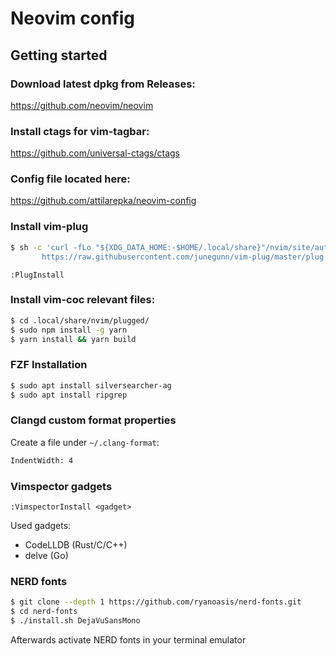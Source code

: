 # Neovim config



## Getting started

### Download latest dpkg from Releases:

https://github.com/neovim/neovim

### Install ctags for vim-tagbar:

https://github.com/universal-ctags/ctags

### Config file located here:

https://github.com/attilarepka/neovim-config

### Install vim-plug

``` bash
$ sh -c 'curl -fLo "${XDG_DATA_HOME:-$HOME/.local/share}"/nvim/site/autoload/plug.vim --create-dirs \
       https://raw.githubusercontent.com/junegunn/vim-plug/master/plug.vim'
```

`:PlugInstall`

### Install vim-coc relevant files:

``` bash
$ cd .local/share/nvim/plugged/
$ sudo npm install -g yarn
$ yarn install && yarn build
```

### FZF Installation

``` bash
$ sudo apt install silversearcher-ag
$ sudo apt install ripgrep
```

### Clangd custom format properties

Create a file under `~/.clang-format`:

``` bash
IndentWidth: 4
```

### Vimspector gadgets

`:VimspectorInstall <gadget>`

Used gadgets:
- CodeLLDB (Rust/C/C++)
- delve (Go)

### NERD fonts

``` bash
$ git clone --depth 1 https://github.com/ryanoasis/nerd-fonts.git
$ cd nerd-fonts
$ ./install.sh DejaVuSansMono
```

Afterwards activate NERD fonts in your terminal emulator
